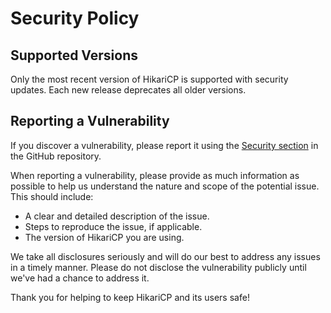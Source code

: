 # Security Policy

## Supported Versions

Only the most recent version of HikariCP is supported with security updates. Each new release deprecates all older
versions.

## Reporting a Vulnerability

If you discover a vulnerability, please report it using the
[Security section](https://github.com/Foulest/HikariCP/security) in the GitHub repository.

When reporting a vulnerability, please provide as much information as possible to help us understand the nature and
scope of the potential issue. This should include:

- A clear and detailed description of the issue.
- Steps to reproduce the issue, if applicable.
- The version of HikariCP you are using.

We take all disclosures seriously and will do our best to address any issues in a timely manner. Please do not disclose
the vulnerability publicly until we've had a chance to address it.

Thank you for helping to keep HikariCP and its users safe!

